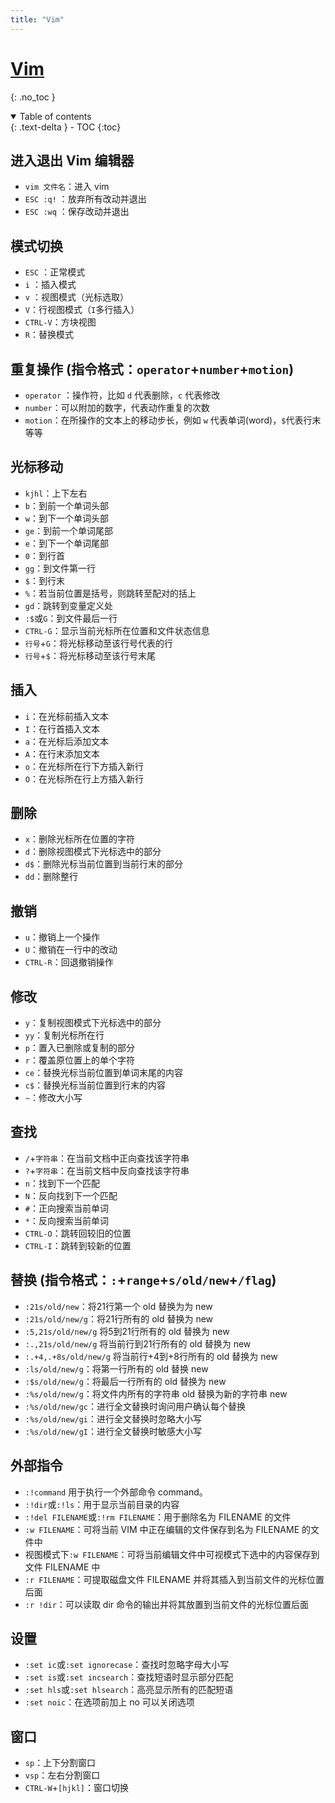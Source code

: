 ```yaml
---
title: "Vim"
---
```


# [Vim](https://missing-semester-cn.github.io/2020/editors/)

{: .no_toc }

<details open markdown="block">
  <summary>
    Table of contents
  </summary>
  {: .text-delta }
- TOC
{:toc}
</details>

## 进入退出 Vim 编辑器

- `vim 文件名`：进入 vim
- `ESC :q!` ：放弃所有改动并退出
- `ESC :wq` ：保存改动并退出

## 模式切换

- `ESC` ：正常模式
- `i` ：插入模式
- `v` ：视图模式（光标选取）
- `V`：行视图模式（`I`多行插入）
- `CTRL-V`：方块视图
- `R`：替换模式

## 重复操作 (指令格式：`operator`+`number`+`motion`)

- `operator` ：操作符，比如 `d` 代表删除，`c` 代表修改
- `number`：可以附加的数字，代表动作重复的次数
- `motion`：在所操作的文本上的移动步长，例如 `w` 代表单词(word)，`$`代表行末等等

## 光标移动

- `kjhl`：上下左右
- `b`：到前一个单词头部
- `w`：到下一个单词头部
- `ge`：到前一个单词尾部
- `e`：到下一个单词尾部
- `0`：到行首
- `gg`：到文件第一行
- `$`：到行末
- `%`：若当前位置是括号，则跳转至配对的括上
- `gd`：跳转到变量定义处
- `:$`或`G`：到文件最后一行
- `CTRL-G`：显示当前光标所在位置和文件状态信息
- `行号`+`G`：将光标移动至该行号代表的行
- `行号`+`$`：将光标移动至该行号末尾

## 插入

- `i`：在光标前插入文本
- `I`：在行首插入文本
- `a`：在光标后添加文本
- `A`：在行末添加文本
- `o`：在光标所在行下方插入新行
- `O`：在光标所在行上方插入新行

## 删除

- `x`：删除光标所在位置的字符
- `d`：删除视图模式下光标选中的部分
- `d$`：删除光标当前位置到当前行末的部分
- `dd`：删除整行

## 撤销

- `u`：撤销上一个操作
- `U`：撤销在一行中的改动
- `CTRL-R`：回退撤销操作

## 修改

- `y`：复制视图模式下光标选中的部分
- `yy`：复制光标所在行
- `p`：置入已删除或复制的部分
- `r`：覆盖原位置上的单个字符
- `ce`：替换光标当前位置到单词末尾的内容
- `c$`：替换光标当前位置到行末的内容
- `~`：修改大小写

## 查找

- `/`+`字符串`：在当前文档中正向查找该字符串
- `?`+`字符串`：在当前文档中反向查找该字符串
- `n`：找到下一个匹配
- `N`：反向找到下一个匹配
- `#`：正向搜索当前单词
- `*`：反向搜索当前单词
- `CTRL-O`：跳转回较旧的位置
- `CTRL-I`：跳转到较新的位置

## 替换 (指令格式：`:`+`range`+`s/old/new`+`/flag`)

- `:21s/old/new`：将21行第一个 old 替换为为 new
- `:21s/old/new/g`：将21行所有的 old 替换为 new
- `:5,21s/old/new/g` 将5到21行所有的 old 替换为 new
- `:.,21s/old/new/g` 将当前行到21行所有的 old 替换为 new
- `:.+4,.+8s/old/new/g` 将当前行+4到+8行所有的 old 替换为 new
- `:ls/old/new/g`：将第一行所有的 old 替换 new
- `:$s/old/new/g`：将最后一行所有的 old 替换为 new
- `:%s/old/new/g`：将文件内所有的字符串 old 替换为新的字符串 new
- `:%s/old/new/gc`：进行全文替换时询问用户确认每个替换
- `:%s/old/new/gi`：进行全文替换时忽略大小写
- `:%s/old/new/gI`：进行全文替换时敏感大小写

## 外部指令

- `:!command` 用于执行一个外部命令 command。
- `:!dir`或`:!ls`：用于显示当前目录的内容
- `:!del FILENAME`或`:!rm FILENAME`：用于删除名为 FILENAME 的文件
- `:w FILENAME`：可将当前 VIM 中正在编辑的文件保存到名为 FILENAME 的文件中
- 视图模式下`:w FILENAME`：可将当前编辑文件中可视模式下选中的内容保存到文件 FILENAME 中
- `:r FILENAME`：可提取磁盘文件 FILENAME 并将其插入到当前文件的光标位置后面
- `:r !dir`：可以读取 dir 命令的输出并将其放置到当前文件的光标位置后面

## 设置

- `:set ic`或`:set ignorecase`：查找时忽略字母大小写
- `:set is`或`:set incsearch`：查找短语时显示部分匹配
- `:set hls`或`:set hlsearch`：高亮显示所有的匹配短语
- `:set noic`：在选项前加上 no 可以关闭选项

## 窗口

- `sp`：上下分割窗口
- `vsp`：左右分割窗口
- `CTRL-W`+`[hjkl]`：窗口切换
